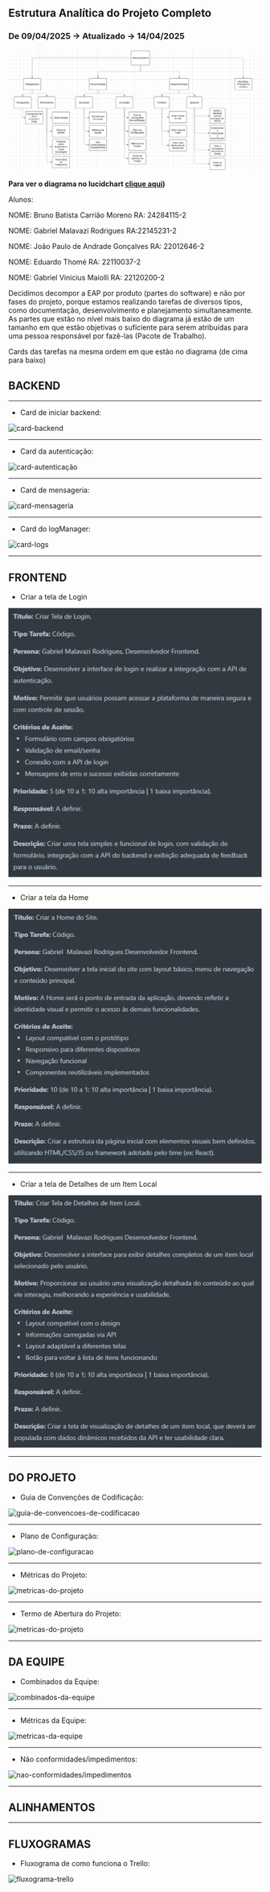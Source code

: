 ## Estrutura Analítica do Projeto Completo
### De 09/04/2025 -> Atualizado -> 14/04/2025 

![EAP](./EAP_COMPLETA.png)

**Para ver o diagrama no lucidchart [clique aqui](https://lucid.app/lucidchart/c4e99bf2-af1c-4f5f-9933-e0916c39d1bd/edit?viewport_loc=-139%2C431%2C2675%2C1238%2CHWEp-vi-RSFO&invitationId=inv_55773bf5-c7cb-4330-ad39-05a875fe79ad](https://lucid.app/lucidchart/c4e99bf2-af1c-4f5f-9933-e0916c39d1bd/edit?viewport_loc=580%2C294%2C3326%2C1546%2CHWEp-vi-RSFO&invitationId=inv_55773bf5-c7cb-4330-ad39-05a875fe79ad)))**

Alunos:

NOME: Bruno Batista Carrião Moreno
RA: 24284115-2

NOME: Gabriel Malavazi Rodrigues
RA:22145231-2

NOME: João Paulo de Andrade Gonçalves 
RA: 22012646-2

NOME: Eduardo Thomé
RA: 22110037-2

NOME: Gabriel Vinicius Maiolli
RA: 22120200-2

Decidimos decompor a EAP por produto (partes do software) e não por fases do projeto,
porque estamos realizando tarefas de diversos tipos, como documentação, desenvolvimento 
e planejamento simultaneamente. As partes que estão no nível mais baixo do diagrama já 
estão de um tamanho em que estão objetivas o suficiente para serem atribuídas para uma
pessoa responsável por fazê-las (Pacote de Trabalho).

Cards das tarefas na mesma ordem em que estão no diagrama (de cima para baixo)

## BACKEND
---

- Card de iniciar backend:
  
![card-backend](card-backend.png)

---

- Card da autenticação:
  
![card-autenticação](./card-autenticação.png)

---

- Card de mensageria:
  
![card-mensageria](card-mensageria.png)

---

- Card do logManager:
  
![card-logs](card-logs.png)

---
## FRONTEND

- Criar a tela de Login

![card-tela-de-login](https://github.com/NomaSolutions/EAP/blob/fc2340b20327ac5d83ca3aa0c1c521fc89fdb156/Criar%20Tela%20de%20Login.png)

---

- Criar a tela da Home

![card-tela-da-home](https://github.com/NomaSolutions/EAP/blob/0a39155f8eb53e8fc86daff0bdd6ee692849fc64/Criar%20a%20Home%20do%20Site.png)

---

- Criar a tela de Detalhes de um Item Local

![card-tela-de-detalhes](https://github.com/NomaSolutions/EAP/blob/98240c92880f274e18752e56f3d99674ef2bf10d/Tela%20de%20Detalhes.png)

---
## DO PROJETO

- Guia de Convenções de Codificação:
  
![guia-de-convencoes-de-codificacao]()

---

- Plano de Configuração:
  
![plano-de-configuracao]()

---

- Métricas do Projeto:
  
![metricas-do-projeto]()

---

- Termo de Abertura do Projeto:
  
![metricas-do-projeto]()

---
## DA EQUIPE

- Combinados da Equipe:
  
![combinados-da-equipe]()

---

- Métricas da Equipe:
  
![metricas-da-equipe]()

---

- Não conformidades/impedimentos:
  
![nao-conformidades/impedimentos]()


---
## ALINHAMENTOS

---
## FLUXOGRAMAS

- Fluxograma de como funciona o Trello:
  
![fluxograma-trello]()
